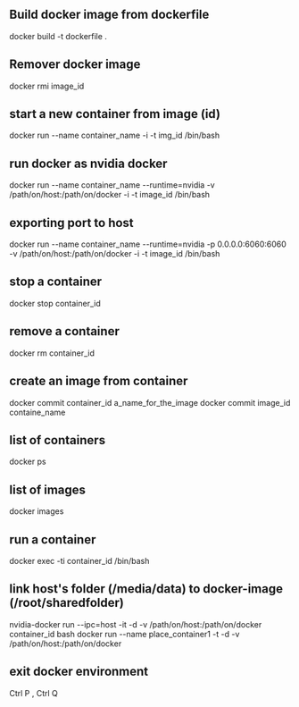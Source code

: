 ## Build docker image from dockerfile
docker build -t dockerfile .
## Remover docker image
docker rmi image_id

## start a new container from image (id)
docker run --name container_name -i -t img_id /bin/bash
## run docker as nvidia docker
docker run --name container_name --runtime=nvidia -v /path/on/host:/path/on/docker -i -t image_id /bin/bash

## exporting port to host
docker run --name container_name --runtime=nvidia -p 0.0.0.0:6060:6060 -v /path/on/host:/path/on/docker -i -t image_id /bin/bash

## stop a container
docker stop container_id

## remove a container
docker rm container_id

## create an image from container
docker commit container_id a_name_for_the_image
docker commit image_id containe_name

## list of containers
docker ps

## list of images
docker images

## run a container
docker exec -ti container_id /bin/bash

## link host's folder (/media/data) to docker-image (/root/sharedfolder)
nvidia-docker run --ipc=host -it -d -v /path/on/host:/path/on/docker container_id bash
docker run --name place_container1 -t -d -v /path/on/host:/path/on/docker

## exit docker environment
Ctrl P , Ctrl Q
